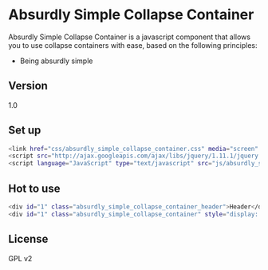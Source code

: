 Absurdly Simple Collapse Container
=========

Absurdly Simple Collapse Container is a javascript component that allows you to use collapse containers with ease, based on the following principles:

  - Being absurdly simple

Version
----

1.0

Set up
--------------

```sh
<link href="css/absurdly_simple_collapse_container.css" media="screen" rel="stylesheet" type="text/css"></link>
<script src="http://ajax.googleapis.com/ajax/libs/jquery/1.11.1/jquery.min.js"></script>
<script language="JavaScript" type="text/javascript" src="js/absurdly_simple_collapse_container.js"></script>
```

Hot to use
--------------

```sh
<div id="1" class="absurdly_simple_collapse_container_header">Header</div>
<div id="1" class="absurdly_simple_collapse_container" style="display: none">Container</div>
```
License
----

GPL v2